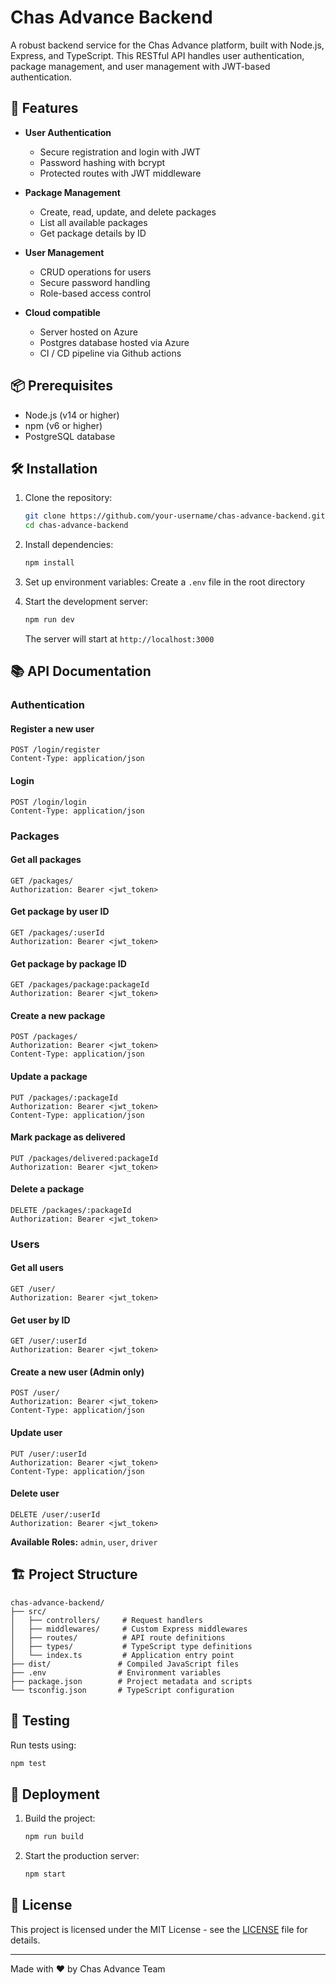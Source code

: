 # Chas Advance Backend

A robust backend service for the Chas Advance platform, built with Node.js, Express, and TypeScript. This RESTful API handles user authentication, package management, and user management with JWT-based authentication.

## 🚀 Features

- **User Authentication**

  - Secure registration and login with JWT
  - Password hashing with bcrypt
  - Protected routes with JWT middleware

- **Package Management**

  - Create, read, update, and delete packages
  - List all available packages
  - Get package details by ID

- **User Management**

  - CRUD operations for users
  - Secure password handling
  - Role-based access control

- **Cloud compatible**
  - Server hosted on Azure
  - Postgres database hosted via Azure
  - CI / CD pipeline via Github actions

## 📦 Prerequisites

- Node.js (v14 or higher)
- npm (v6 or higher)
- PostgreSQL database

## 🛠 Installation

1. Clone the repository:

   ```bash
   git clone https://github.com/your-username/chas-advance-backend.git
   cd chas-advance-backend
   ```

2. Install dependencies:

   ```bash
   npm install
   ```

3. Set up environment variables:
   Create a `.env` file in the root directory

4. Start the development server:
   ```bash
   npm run dev
   ```
   The server will start at `http://localhost:3000`

## 📚 API Documentation

### Authentication

#### Register a new user

```http
POST /login/register
Content-Type: application/json
```

#### Login

```http
POST /login/login
Content-Type: application/json
```

### Packages

#### Get all packages

```http
GET /packages/
Authorization: Bearer <jwt_token>
```

#### Get package by user ID

```http
GET /packages/:userId
Authorization: Bearer <jwt_token>
```

#### Get package by package ID

```http
GET /packages/package:packageId
Authorization: Bearer <jwt_token>
```

#### Create a new package

```http
POST /packages/
Authorization: Bearer <jwt_token>
Content-Type: application/json
```

#### Update a package

```http
PUT /packages/:packageId
Authorization: Bearer <jwt_token>
Content-Type: application/json

```

#### Mark package as delivered

```http
PUT /packages/delivered:packageId
Authorization: Bearer <jwt_token>
```

#### Delete a package

```http
DELETE /packages/:packageId
Authorization: Bearer <jwt_token>
```

### Users

#### Get all users

```http
GET /user/
Authorization: Bearer <jwt_token>
```

#### Get user by ID

```http
GET /user/:userId
Authorization: Bearer <jwt_token>
```

#### Create a new user (Admin only)

```http
POST /user/
Authorization: Bearer <jwt_token>
Content-Type: application/json
```

#### Update user

```http
PUT /user/:userId
Authorization: Bearer <jwt_token>
Content-Type: application/json
```

#### Delete user

```http
DELETE /user/:userId
Authorization: Bearer <jwt_token>
```

**Available Roles:** `admin`, `user`, `driver`

## 🏗 Project Structure

```
chas-advance-backend/
├── src/
│   ├── controllers/     # Request handlers
│   ├── middlewares/     # Custom Express middlewares
│   ├── routes/          # API route definitions
│   ├── types/           # TypeScript type definitions
│   └── index.ts         # Application entry point
├── dist/               # Compiled JavaScript files
├── .env                # Environment variables
├── package.json        # Project metadata and scripts
└── tsconfig.json       # TypeScript configuration
```

## 🧪 Testing

Run tests using:

```bash
npm test
```

## 🔄 Deployment

1. Build the project:

   ```bash
   npm run build
   ```

2. Start the production server:
   ```bash
   npm start
   ```

## 📄 License

This project is licensed under the MIT License - see the [LICENSE](LICENSE) file for details.

---

Made with ❤️ by Chas Advance Team
